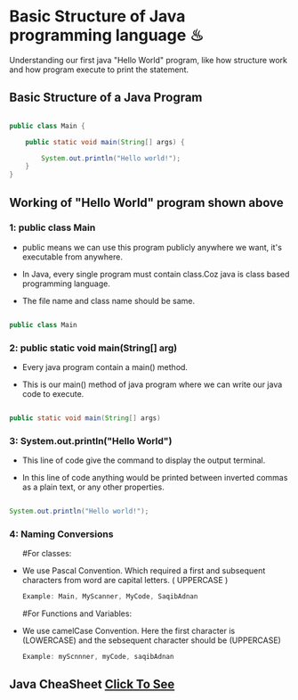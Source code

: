 # Basic Structure of Java programming language ♨

<p>Understanding our first java "Hello World" program, like how structure work and how program execute to print the statement.</p>

<h2>Basic Structure of a Java Program</h2>

```java

public class Main {

    public static void main(String[] args) {

        System.out.println("Hello world!");
    }
}

```

<h2>Working of "Hello World" program shown above</h2>

<h3>1: public class Main</h3>

<ul>
  <li><p>public means we can use this program publicly anywhere we want, it's executable from anywhere.</p></li>
  <li><p>In Java, every single program must contain class.Coz java is class based programming language.</p></li>
  <li><p>The file name and class name should be same.</p></li>
</ul>

```java

public class Main 

```

<h3>2: public static void main(String[] arg)</h3>

<ul>
  <li><p>Every java program contain a main() method.</p></li>
  <li><p>This is our main() method of java program where we can write our java code to execute.</p></li>
</ul>

```java

public static void main(String[] args)

```

<h3>3: System.out.println("Hello World") </h3>

<ul>
  <li><p>This line of code give the command to display the output terminal.</p></li>
  <li><p>In this line of code anything would be printed between inverted commas as a plain text, or any other properties.</p></li>
</ul>

```java

System.out.println("Hello world!");

```

<h3>4: Naming Conversions </h3>

<ul>
 #For classes:
  <li><p>We use Pascal Convention. Which required a first and subsequent characters from word are capital letters. ( UPPERCASE )</p></li>

  
  ```java
Example: Main, MyScanner, MyCode, SaqibAdnan
  ```

 #For Functions and Variables:
 <li><p>We use camelCase Convention. Here the first character is (LOWERCASE) and the sebsequent character should be (UPPERCASE)</p></li>

 ```java
Example: myScnnner, myCode, saqibAdnan
  ```

</ul>


<h2>Java CheaSheet <a href = "https://api.codewithharry.com/media/videoSeriesFiles/courseFiles/java-tutorials-for-beginners-1/UltimateJavaCheatSheet.pdf">Click To See</a></h2>
